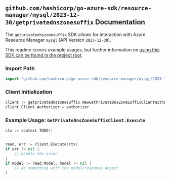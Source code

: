 
## `github.com/hashicorp/go-azure-sdk/resource-manager/mysql/2023-12-30/getprivatednszonesuffix` Documentation

The `getprivatednszonesuffix` SDK allows for interaction with Azure Resource Manager `mysql` (API Version `2023-12-30`).

This readme covers example usages, but further information on [using this SDK can be found in the project root](https://github.com/hashicorp/go-azure-sdk/tree/main/docs).

### Import Path

```go
import "github.com/hashicorp/go-azure-sdk/resource-manager/mysql/2023-12-30/getprivatednszonesuffix"
```


### Client Initialization

```go
client := getprivatednszonesuffix.NewGetPrivateDnsZoneSuffixClientWithBaseURI("https://management.azure.com")
client.Client.Authorizer = authorizer
```


### Example Usage: `GetPrivateDnsZoneSuffixClient.Execute`

```go
ctx := context.TODO()


read, err := client.Execute(ctx)
if err != nil {
	// handle the error
}
if model := read.Model; model != nil {
	// do something with the model/response object
}
```
